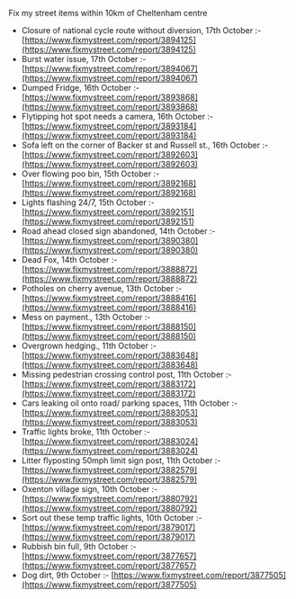 Fix my street items within 10km of Cheltenham centre

<!-- fix_marker starts -->

- Closure of national cycle route without diversion, 17th October :- [https://www.fixmystreet.com/report/3894125](https://www.fixmystreet.com/report/3894125)
- Burst water issue, 17th October :- [https://www.fixmystreet.com/report/3894067](https://www.fixmystreet.com/report/3894067)
- Dumped Fridge, 16th October :- [https://www.fixmystreet.com/report/3893868](https://www.fixmystreet.com/report/3893868)
- Flytipping hot spot needs a camera, 16th October :- [https://www.fixmystreet.com/report/3893184](https://www.fixmystreet.com/report/3893184)
- Sofa left on the corner of Backer st and Russell st., 16th October :- [https://www.fixmystreet.com/report/3892603](https://www.fixmystreet.com/report/3892603)
- Over flowing poo bin, 15th October :- [https://www.fixmystreet.com/report/3892168](https://www.fixmystreet.com/report/3892168)
- Lights flashing 24/7, 15th October :- [https://www.fixmystreet.com/report/3892151](https://www.fixmystreet.com/report/3892151)
- Road ahead closed sign abandoned, 14th October :- [https://www.fixmystreet.com/report/3890380](https://www.fixmystreet.com/report/3890380)
- Dead Fox, 14th October :- [https://www.fixmystreet.com/report/3888872](https://www.fixmystreet.com/report/3888872)
- Potholes on cherry avenue, 13th October :- [https://www.fixmystreet.com/report/3888416](https://www.fixmystreet.com/report/3888416)
- Mess on payment., 13th October :- [https://www.fixmystreet.com/report/3888150](https://www.fixmystreet.com/report/3888150)
- Overgrown hedging., 11th October :- [https://www.fixmystreet.com/report/3883648](https://www.fixmystreet.com/report/3883648)
- Missing pedestrian crossing control post, 11th October :- [https://www.fixmystreet.com/report/3883172](https://www.fixmystreet.com/report/3883172)
- Cars leaking oil onto road/ parking spaces, 11th October :- [https://www.fixmystreet.com/report/3883053](https://www.fixmystreet.com/report/3883053)
- Traffic lights broke, 11th October :- [https://www.fixmystreet.com/report/3883024](https://www.fixmystreet.com/report/3883024)
- Litter flyposting 50mph limit sign post, 11th October :- [https://www.fixmystreet.com/report/3882579](https://www.fixmystreet.com/report/3882579)
- Oxenton village sign, 10th October :- [https://www.fixmystreet.com/report/3880792](https://www.fixmystreet.com/report/3880792)
- Sort out these temp traffic lights, 10th October :- [https://www.fixmystreet.com/report/3879017](https://www.fixmystreet.com/report/3879017)
- Rubbish bin full, 9th October :- [https://www.fixmystreet.com/report/3877657](https://www.fixmystreet.com/report/3877657)
- Dog dirt, 9th October :- [https://www.fixmystreet.com/report/3877505](https://www.fixmystreet.com/report/3877505)

<!-- fix_marker ends -->